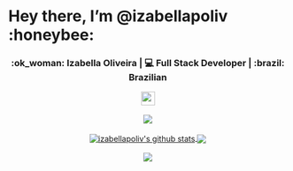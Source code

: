 <h1>Hey there, I’m @izabellapoliv :honeybee:</h1>
<div align="center">
    <h3>:ok_woman: Izabella Oliveira | 💻 Full Stack Developer | :brazil: Brazilian</h3>
</div>
<p align="center">
    <a href="https://www.linkedin.com/in/izabellapoliv/">
        <img src="https://raw.githubusercontent.com/gauravghongde/social-icons/master/SVG/Color/LinkedIN.svg" width="25" />
    </a>
    <br><br>
    <a href="https://github.com/DenverCoder1/github-readme-streak-stats">
        <img align="center" src="https://streak-stats.demolab.com/?user=izabellapoliv&theme=radical&hide_border=true" />
    </a>
    <br><br>
    <a href="https://github.com/anuraghazra/github-readme-stats">
        <img align="center" src="https://github-readme-stats.vercel.app/api?username=izabellapoliv&show_icons=true&include_all_commits=true&count_private=true&hide=stars,issues&theme=radical&hide_border=true&card_width=500" alt="izabellapoliv's github stats" />
    </a>
    <a href="https://github.com/anuraghazra/github-readme-stats">
        <img align="center" src="https://github-readme-stats.vercel.app/api/top-langs/?username=izabellapoliv&layout=compact&count_private=true&theme=radical&hide_border=true&hide_progress=true&card_width=400" />
    </a>
    <br><br>
    <a href="https://github.com/ashutosh00710/github-readme-activity-graph">
        <img align="center" src="https://github-readme-activity-graph.cyclic.app/graph?username=izabellapoliv&theme=radical" />
    </a>
    <!-- <br><br>
    <img width="320" height="445" src="https://spotify-github-profile.vercel.app/api/view?username=izabellapoliv&cover_image=true&theme=default&bar_color=ff0000&bar_color_cover=true"> -->
</p>

<!---
izabellapoliv/izabellapoliv is a ✨ special ✨ repository because its `README.md` (this file) appears on your GitHub profile.
You can click the Preview link to take a look at your changes.
--->
